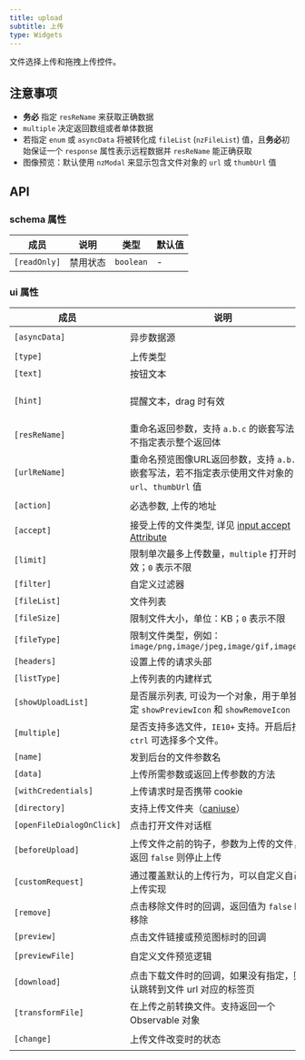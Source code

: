 ```yaml
---
title: upload
subtitle: 上传
type: Widgets
---
```


文件选择上传和拖拽上传控件。

## 注意事项

- **务必** 指定 `resReName` 来获取正确数据
- `multiple` 决定返回数组或者单体数据
- 若指定 `enum` 或 `asyncData` 将被转化成 `fileList` (`nzFileList`) 值，且**务必**初始保证一个 `response` 属性表示远程数据并 `resReName` 能正确获取
- 图像预览：默认使用 `nzModal` 来显示包含文件对象的 `url` 或 `thumbUrl` 值

## API

### schema 属性

| 成员 | 说明 | 类型 | 默认值 |
|----|----|----|-----|
| `[readOnly]` | 禁用状态 | `boolean` | - |

### ui 属性

| 成员 | 说明 | 类型 | 默认值 |
|----|----|----|-----|
| `[asyncData]` | 异步数据源 | `() => Observable<SFSchemaEnumType[]>` | - |
| `[type]` | 上传类型 | `select,drag` | `select` |
| `[text]` | 按钮文本 | `string` | `点击上传` |
| `[hint]` | 提醒文本，drag 时有效 | `string` | `支持单个或批量，严禁上传公司数据或其他安全文件` |
| `[resReName]` | 重命名返回参数，支持 `a.b.c` 的嵌套写法，若不指定表示整个返回体 | `string` | - |
| `[urlReName]` | 重命名预览图像URL返回参数，支持 `a.b.c` 的嵌套写法，若不指定表示使用文件对象的 `url`、`thumbUrl` 值 | `string` | - |
| `[action]` | 必选参数, 上传的地址 | `string, ((file: UploadFile) => string, Observable<string>)` | - |
| `[accept]` | 接受上传的文件类型, 详见 [input accept Attribute](https://developer.mozilla.org/en-US/docs/Web/HTML/Element/input#attr-accept) | `string, string[]` | - |
| `[limit]` | 限制单次最多上传数量，`multiple` 打开时有效；`0` 表示不限 | `number` | `0` |
| `[filter]` | 自定义过滤器 | `UploadFilter[]` | - |
| `[fileList]` | 文件列表 | `UploadFile[]` | - |
| `[fileSize]` | 限制文件大小，单位：KB；`0` 表示不限 | `number` | `0` |
| `[fileType]` | 限制文件类型，例如：`image/png,image/jpeg,image/gif,image/bmp` | `string` | - |
| `[headers]` | 设置上传的请求头部 | `Object, (file: UploadFile) => {} | Observable<{}>` | - |
| `[listType]` | 上传列表的内建样式 | `text,picture,picture-card` | `text` |
| `[showUploadList]` | 是否展示列表, 可设为一个对象，用于单独设定 `showPreviewIcon` 和 `showRemoveIcon` | `boolean` | `true` |
| `[multiple]` | 是否支持多选文件，`IE10+` 支持。开启后按住 `ctrl` 可选择多个文件。 | `boolean` | `false` |
| `[name]` | 发到后台的文件参数名 | `string` | `file` |
| `[data]` | 上传所需参数或返回上传参数的方法 | `Object, (file: UploadFile) => {} | Observable<{}>` | - |
| `[withCredentials]` | 上传请求时是否携带 cookie | `boolean` | `false` |
| `[directory]` | 支持上传文件夹（[caniuse](https://caniuse.com/#feat=input-file-directory)） | `boolean` | `false` |
| `[openFileDialogOnClick]` | 点击打开文件对话框 | `boolean` | `true` |
| `[beforeUpload]` | 上传文件之前的钩子，参数为上传的文件，若返回 `false` 则停止上传 | `(file: UploadFile, fileList: UploadFile[]) => boolean｜Observable<boolean>` | - |
| `[customRequest]` | 通过覆盖默认的上传行为，可以自定义自己的上传实现 | `(item: UploadXHRArgs) => Subscription` | - |
| `[remove]` | 点击移除文件时的回调，返回值为 `false` 时不移除 | `(file: UploadFile) => boolean｜Observable` | - |
| `[preview]` | 点击文件链接或预览图标时的回调 | `(file: UploadFile) => void` | - |
| `[previewFile]` | 自定义文件预览逻辑 | `(file: UploadFile) => Observable<string>` | - |
| `[download]` | 点击下载文件时的回调，如果没有指定，则默认跳转到文件 url 对应的标签页 | `(file: UploadFile) => void` | - |
| `[transformFile]` | 在上传之前转换文件。支持返回一个 Observable 对象 | `(file: UploadFile) => UploadTransformFileType` | - |
| `[change]` | 上传文件改变时的状态 | `(args: UploadChangeParam) => void` | - |

